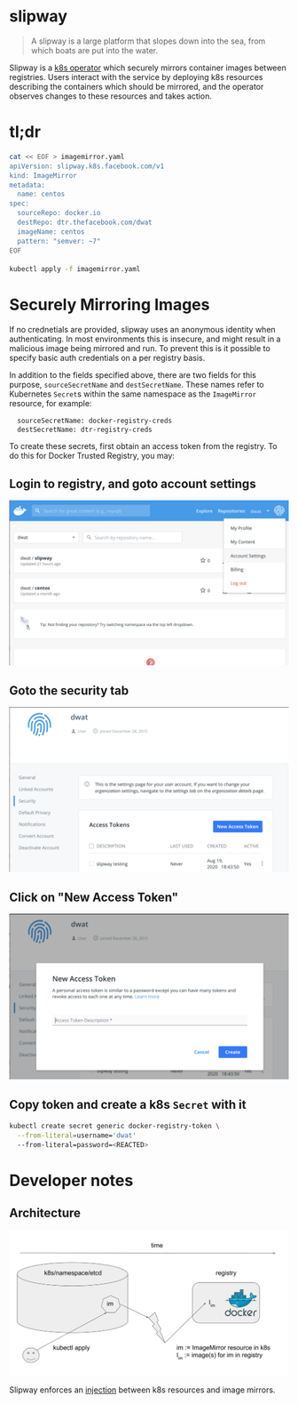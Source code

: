 # slipway

> A slipway is a large platform that slopes down into the sea, from which boats
> are put into the water.

Slipway is a [k8s operator](https://kubernetes.io/docs/concepts/extend-kubernetes/operator/)
which securely mirrors container images between registries.
Users interact with the service by deploying k8s resources describing the
containers which should be mirrored, and the operator observes changes to these
resources and takes action.

# tl;dr

```bash
cat << EOF > imagemirror.yaml
apiVersion: slipway.k8s.facebook.com/v1
kind: ImageMirror
metadata:
  name: centos
spec:
  sourceRepo: docker.io
  destRepo: dtr.thefacebook.com/dwat
  imageName: centos
  pattern: "semver: ~7"
EOF

kubectl apply -f imagemirror.yaml
```

# Securely Mirroring Images

If no crednetials are provided, slipway uses an anonymous identity when
authenticating. In most environments this is insecure, and might result in a
malicious image being mirrored and run. To prevent this is it possible to
specify basic auth credentials on a per registry basis.

In addition to the fields specified above, there are two fields for this
purpose, `sourceSecretName` and `destSecretName`. These names refer to
Kubernetes `Secret`s within the same namespace as the `ImageMirror` resource,
for example:

```
  sourceSecretName: docker-registry-creds
  destSecretName: dtr-registry-creds
```

To create these secrets, first obtain an access token from the registry. To
do this for Docker Trusted Registry, you may:

## Login to registry, and goto account settings

![](./docs/account-settings.png)

## Goto the security tab

![](./docs/security-tab.png)

## Click on "New Access Token"

![](./docs/access-token.png)

## Copy token and create a k8s `Secret` with it

```bash
kubectl create secret generic docker-registry-token \
  --from-literal=username='dwat'
  --from-literal=password=<REACTED>
```

# Developer notes

## Architecture

![](./docs/architecture.svg)

Slipway enforces an [injection](https://mathworld.wolfram.com/Injection.html)
between k8s resources and image mirrors.
